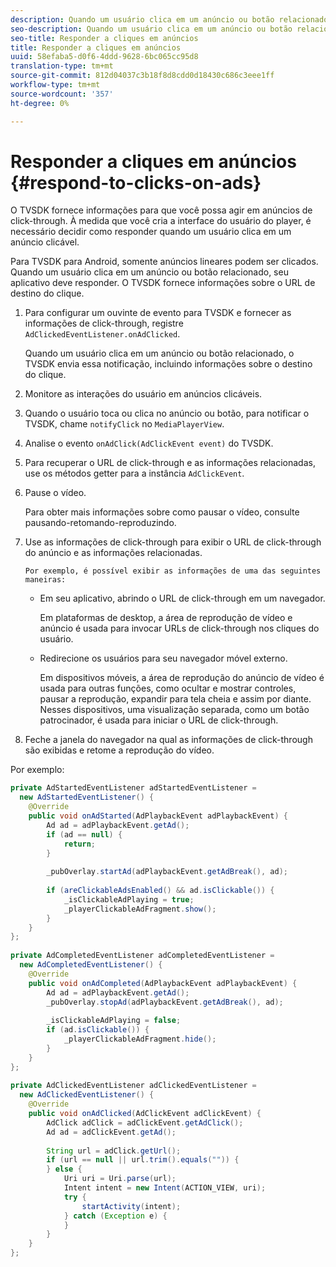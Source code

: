 ```yaml
---
description: Quando um usuário clica em um anúncio ou botão relacionado, seu aplicativo deve responder. O TVSDK fornece informações sobre o URL de destino do clique.
seo-description: Quando um usuário clica em um anúncio ou botão relacionado, seu aplicativo deve responder. O TVSDK fornece informações sobre o URL de destino do clique.
seo-title: Responder a cliques em anúncios
title: Responder a cliques em anúncios
uuid: 58efaba5-d0f6-4ddd-9628-6bc065cc95d8
translation-type: tm+mt
source-git-commit: 812d04037c3b18f8d8cdd0d18430c686c3eee1ff
workflow-type: tm+mt
source-wordcount: '357'
ht-degree: 0%

---
```



# Responder a cliques em anúncios {#respond-to-clicks-on-ads}

O TVSDK fornece informações para que você possa agir em anúncios de click-through. À medida que você cria a interface do usuário do player, é necessário decidir como responder quando um usuário clica em um anúncio clicável.

Para TVSDK para Android, somente anúncios lineares podem ser clicados.
Quando um usuário clica em um anúncio ou botão relacionado, seu aplicativo deve responder. O TVSDK fornece informações sobre o URL de destino do clique.

1. Para configurar um ouvinte de evento para TVSDK e fornecer as informações de click-through, registre `AdClickedEventListener.onAdClicked`.

   Quando um usuário clica em um anúncio ou botão relacionado, o TVSDK envia essa notificação, incluindo informações sobre o destino do clique.
1. Monitore as interações do usuário em anúncios clicáveis.
1. Quando o usuário toca ou clica no anúncio ou botão, para notificar o TVSDK, chame `notifyClick` no `MediaPlayerView`.
1. Analise o evento `onAdClick(AdClickEvent event)` do TVSDK.
1. Para recuperar o URL de click-through e as informações relacionadas, use os métodos getter para a instância `AdClickEvent`.
1. Pause o vídeo.

   Para obter mais informações sobre como pausar o vídeo, consulte pausando-retomando-reproduzindo.
1. Use as informações de click-through para exibir o URL de click-through do anúncio e as informações relacionadas.

       Por exemplo, é possível exibir as informações de uma das seguintes maneiras:
   
   * Em seu aplicativo, abrindo o URL de click-through em um navegador.

      Em plataformas de desktop, a área de reprodução de vídeo e anúncio é usada para invocar URLs de click-through nos cliques do usuário.
   * Redirecione os usuários para seu navegador móvel externo.

      Em dispositivos móveis, a área de reprodução do anúncio de vídeo é usada para outras funções, como ocultar e mostrar controles, pausar a reprodução, expandir para tela cheia e assim por diante. Nesses dispositivos, uma visualização separada, como um botão patrocinador, é usada para iniciar o URL de click-through.

1. Feche a janela do navegador na qual as informações de click-through são exibidas e retome a reprodução do vídeo.

<!--<a id="example_2D93228E510D438C8AB5559897817A47"></a>-->

Por exemplo:

```java
private AdStartedEventListener adStartedEventListener =  
  new AdStartedEventListener() { 
    @Override 
    public void onAdStarted(AdPlaybackEvent adPlaybackEvent) { 
        Ad ad = adPlaybackEvent.getAd(); 
        if (ad == null) { 
            return; 
        } 
 
        _pubOverlay.startAd(adPlaybackEvent.getAdBreak(), ad); 
 
        if (areClickableAdsEnabled() && ad.isClickable()) { 
            _isClickableAdPlaying = true; 
            _playerClickableAdFragment.show(); 
        } 
    } 
}; 
 
private AdCompletedEventListener adCompletedEventListener =  
  new AdCompletedEventListener() { 
    @Override 
    public void onAdCompleted(AdPlaybackEvent adPlaybackEvent) { 
        Ad ad = adPlaybackEvent.getAd(); 
        _pubOverlay.stopAd(adPlaybackEvent.getAdBreak(), ad); 
 
        _isClickableAdPlaying = false; 
        if (ad.isClickable()) { 
            _playerClickableAdFragment.hide(); 
        } 
    } 
}; 
 
private AdClickedEventListener adClickedEventListener =  
  new AdClickedEventListener() { 
    @Override 
    public void onAdClicked(AdClickEvent adClickEvent) { 
        AdClick adClick = adClickEvent.getAdClick(); 
        Ad ad = adClickEvent.getAd(); 
 
        String url = adClick.getUrl(); 
        if (url == null || url.trim().equals("")) { 
        } else { 
            Uri uri = Uri.parse(url); 
            Intent intent = new Intent(ACTION_VIEW, uri); 
            try { 
                startActivity(intent); 
            } catch (Exception e) { 
            } 
        } 
    } 
}; 
```

